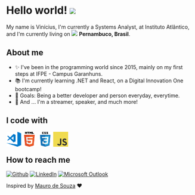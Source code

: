 <h1> Hello world!     <img src="https://24.media.tumblr.com/03c9505cfe9473d13619cd18a98d90e5/tumblr_n3xetmlDS41qav3uso1_500.gif" width="50"/></h1>


<p> My name is Vinícius, I'm currently a Systems Analyst, at Instituto Atlântico, and I'm currently living on <img src="https://image.flaticon.com/icons/svg/197/197386.svg" width="13" /> <b>Pernambuco, Brasil</b>. <p>

## About me

- ✨ I've been in the programming world since 2015, mainly on my first steps at IFPE - Campus Garanhuns.
- 📚 I'm currently learning .NET and React, on a Digital Innovation One bootcamp!
- 🎯 Goals: Being a better developer and person everyday, everytime.
- 🎲 And ... I'm a streamer, speaker, and much more!

## I code with

<img align="left" title="Visual Studio Code" alt="Visual Studio Code" width="40px" style="margin-right: 2px;" src="https://raw.githubusercontent.com/github/explore/80688e429a7d4ef2fca1e82350fe8e3517d3494d/topics/visual-studio-code/visual-studio-code.png" />

<img align="left" title="HTML5" alt="HTML5" width="40px" style="margin-right: 2px;" src="https://raw.githubusercontent.com/github/explore/80688e429a7d4ef2fca1e82350fe8e3517d3494d/topics/html/html.png" />

<img align="left" title="CSS3" alt="CSS3" width="40px" style="margin-right: 2px;" src="https://raw.githubusercontent.com/github/explore/80688e429a7d4ef2fca1e82350fe8e3517d3494d/topics/css/css.png" />

<img align="left" title="Javascript" alt="Javascript" width="40px" style="margin-right: 2px;" src="https://raw.githubusercontent.com/github/explore/80688e429a7d4ef2fca1e82350fe8e3517d3494d/topics/javascript/javascript.png"/>

<br />
<br />

<h2> How to reach me </h2>

<p><a href="https://github.com/viniciussoaresti" target="_blank"><img alt="Github" src="https://img.shields.io/badge/GitHub-%2312100E.svg?&style=for-the-badge&logo=Github&logoColor=white" /></a> <a href="https://www.linkedin.com/in/vsti/" target="_blank"><img alt="LinkedIn" src="https://img.shields.io/badge/linkedin-%230077B5.svg?&style=for-the-badge&logo=linkedin&logoColor=white" /></a>
<a href="mailto:viniciussoaresti@gmail.com" target="_blank"><img alt="Microsoft Outlook" src="https://img.shields.io/badge/Email-%230077B5.svg?&style=for-the-badge&logo=microsoft-outlook&logoColor=white" /></a>
</p>

Inspired by <a href="https://github.com/maurodesouza" target="_blank">Mauro de Souza</a> :heart:
